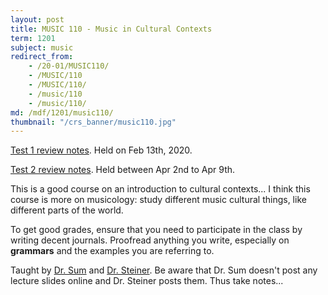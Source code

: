 ```yaml
---
layout: post
title: MUSIC 110 - Music in Cultural Contexts
term: 1201
subject: music
redirect_from:
    - /20-01/MUSIC110/
    - /MUSIC/110
    - /MUSIC/110/
    - /music/110
    - /music/110/
md: /mdf/1201/music110/
thumbnail: "/crs_banner/music110.jpg"
---
```



[Test 1 review notes](/pdf/1201/mus110_unit1.pdf). Held on Feb 13th, 2020.

[Test 2 review notes](/pdf/1201/mus110_test2_review.pdf). Held between Apr 2nd to Apr 9th.

This is a good course on an introduction to cultural contexts... I think this course is more on musicology: study different music cultural things, like different parts of the world.

To get good grades, ensure that you need to participate in the class by writing decent journals. Proofread anything you write, especially on **grammars** and the examples you are referring to.

Taught by [Dr. Sum](https://uwaterloo.ca/grebel/people-profiles/maisie-sum) and [Dr. Steiner](https://uwaterloo.ca/grebel/people-profiles/kate-kennedy-steiner). Be aware that Dr. Sum doesn't post any lecture slides online and Dr. Steiner posts them. Thus take notes...
